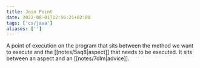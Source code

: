 ```yaml
---
title: Join Point
date: 2022-08-01T12:56:21+02:00
tags: ['cs/java']
aliases: ['']
---
```


A point of execution on the program that sits between the method we want to
execute and the [[notes/5aq8|aspect]] that needs to be executed. It sits between
an aspect and an [[notes/7dlm|advice]].



